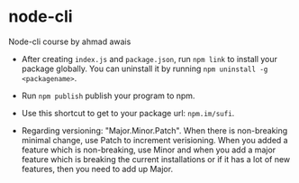 # node-cli
Node-cli course by ahmad awais

* After creating `index.js` and `package.json`, run `npm link` to install your package globally. You can uninstall it by running `npm uninstall -g <packagename>`.

* Run `npm publish` publish your program to npm.

* Use this shortcut to get to your package url: `npm.im/sufi`.

* Regarding versioning: "Major.Minor.Patch". When there is non-breaking minimal change, use Patch to increment verisioning. When you added a feature which is non-breaking, use Minor and when you add a major feature which is breaking the current installations or if it has a lot of new features, then you need to add up Major.